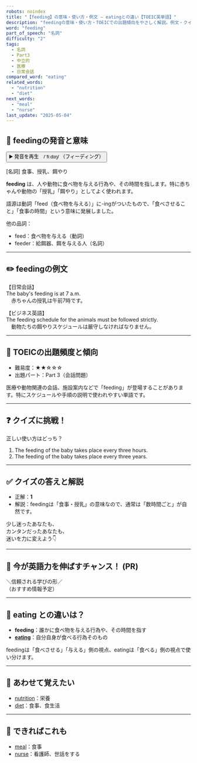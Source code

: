 ```yaml
---
robots: noindex
title: "【feeding】の意味・使い方・例文 ― eatingとの違い【TOEIC英単語】"
description: "feedingの意味・使い方・TOEICでの出題傾向をやさしく解説。例文・クイズ付きでeatingとの違いもわかりやすく学べます。"
word: "feeding"
part_of_speech: "名詞"
difficulty: "2"
tags:
  - 名詞
  - Part3
  - 中立的
  - 医療
  - 日常会話
compared_word: "eating"
related_words:
  - "nutrition"
  - "diet"
next_words:
  - "meal"
  - "nurse"
last_update: "2025-05-04"
---
```


## 🔰 feedingの発音と意味

<button class="play-audio" onclick="playTTS('feeding')">
  <span class="play-audio-main">
    ▶️ 発音を再生　/ˈfiːdɪŋ/
  </span>
  <span class="play-audio-sub">
    （フィーディング）
  </span>
</button>

[名詞] 食事、授乳、餌やり

**feeding** は、人や動物に食べ物を与える行為や、その時間を指します。特に赤ちゃんや動物の「授乳」「餌やり」としてよく使われます。

語源は動詞「feed（食べ物を与える）」に-ingがついたもので、「食べさせること」「食事の時間」という意味に発展しました。

他の品詞：  
- feed：食べ物を与える（動詞）
- feeder：給餌器、餌を与える人（名詞）

---

## ✏️ feedingの例文

【日常会話】  
The baby's feeding is at 7 a.m.  
　赤ちゃんの授乳は午前7時です。

【ビジネス英語】  
The feeding schedule for the animals must be followed strictly.  
　動物たちの餌やりスケジュールは厳守しなければなりません。

---

## 🎯 TOEICの出題頻度と傾向

- 難易度：★★☆☆☆
- 出題パート：Part 3（会話問題）

医療や動物関連の会話、施設案内などで「feeding」が登場することがあります。特にスケジュールや手順の説明で使われやすい単語です。

---

## ❓ クイズに挑戦！

正しい使い方はどっち？

1. The feeding of the baby takes place every three hours.  
2. The feeding of the baby takes place every three years.

---

## ✅ クイズの答えと解説

- 正解：**1**
- 解説：feedingは「食事・授乳」の意味なので、通常は「数時間ごと」が自然です。

少し迷ったあなたも、  
カンタンだったあなたも、  
迷いを力に変えよう👇️

---

## 🚀 今が英語力を伸ばすチャンス！ (PR)

<div class="info-center">
＼信頼される学びの形／<br>  
（おすすめ情報予定）
</div>

---

## 🤔  eating との違いは？

- **feeding**：誰かに食べ物を与える行為や、その時間を指す
- **[eating](/word/eating/)**：自分自身が食べる行為そのもの

feedingは「食べさせる」「与える」側の視点、eatingは「食べる」側の視点で使い分けます。

---

## 🧩 あわせて覚えたい

- [nutrition](/word/nutrition/)：栄養
- [diet](/word/diet/)：食事、食生活

---

## 📖 できればこれも

- [meal](/word/meal/)：食事
- [nurse](/word/nurse/)：看護師、世話をする

<!-- cvid: aid03_bid44 -->
